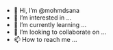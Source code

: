 - 👋 Hi, I’m @mohmdsana
- 👀 I’m interested in ...
- 🌱 I’m currently learning ...
- 💞️ I’m looking to collaborate on ...
- 📫 How to reach me ...

<!---
mohmdsana/mohmdsana is a ✨ special ✨ repository because its `README.md` (this file) appears on your GitHub profile.
You can click the Preview link to take a look at your changes.
--->

